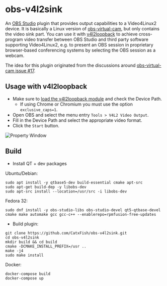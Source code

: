 # obs-v4l2sink

An [OBS Studio][obs-proj] plugin that provides output capabilities to a
Video4Linux2 device. It is basically a Linux version of [obs-virtual-cam][vcam],
but only contains the video sink part. You can use it with
[v4l2loopback][v4l2loopback] to achieve cross-program video transfer between OBS
Studio and third party software supporting Video4Linux2, e.g. to present an OBS
session in proprietary browser-based conferencing systems by selecting the OBS
session as a webcam.

The idea for this plugin originated from the discussions around [obs-virtual-cam
issue #17][vcam#17].

[obs-proj]: https://obsproject.com/
[vcam]: https://github.com/CatxFish/obs-virtual-cam
[v4l2loopback]: https://github.com/umlaeute/v4l2loopback
[vcam#17]: https://github.com/CatxFish/obs-virtual-cam/issues/17

## Usage with v4l2loopback

- Make sure to [load the v4l2loopback module][run-v4l2loopback] and check the Device Path.
  - If using Chrome or Chromium you must use the option `exclusive_caps=1`.
- Open OBS and select the menu entry `Tools > V4L2 Video Output`.
- Fill in the Device Path and select the appropriate video format.
- Click the `Start` button.

![Property Window](docs/property-window.png)

[run-v4l2loopback]: https://github.com/umlaeute/v4l2loopback#run

## Build

- Install QT + dev packages

Ubuntu/Debian:
```
sudo apt install -y qtbase5-dev build-essential cmake apt-src
sudo apt-get build-dep -y libobs-dev
sudo apt-src install --location=/usr/src -i libobs-dev
```

Fedora 32:
```
sudo dnf install -y obs-studio-libs obs-studio-devel qt5-qtbase-devel cmake make automake gcc gcc-c++ --enablerepo=rpmfusion-free-updates
```

- Build plugin:

```
git clone https://github.com/CatxFish/obs-v4l2sink.git
cd obs-v4l2sink
mkdir build && cd build
cmake -DCMAKE_INSTALL_PREFIX=/usr ..
make -j4
sudo make install
```
Docker:
```
docker-compose build
docker-compose up
```